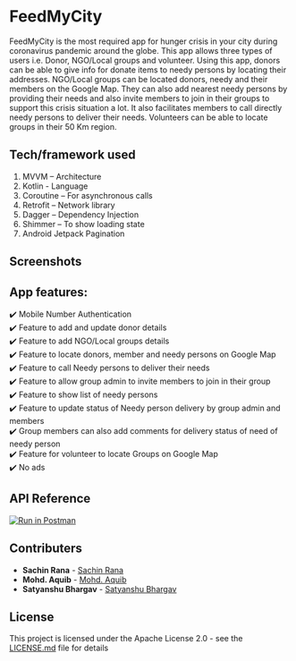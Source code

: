 # FeedMyCity

FeedMyCity is the most required app for hunger crisis in your city during coronavirus pandemic around the globe. This app allows three types of users i.e. Donor, NGO/Local groups and volunteer. Using this app, donors can be able to give info for donate items to needy persons by locating their addresses. NGO/Local groups can be located donors, needy and their members on the Google Map. They can also add nearest needy persons by providing their needs and also invite members to join in their groups to support this crisis situation a lot. It also facilitates members to call directly needy persons to deliver their needs. Volunteers can be able to locate groups in their 50 Km region.

## Tech/framework used

1.	MVVM – Architecture
2.	Kotlin - Language
3.	Coroutine – For asynchronous calls
4.	Retrofit – Network library
5.	Dagger – Dependency Injection
6.	Shimmer – To show loading state
7.	Android Jetpack Pagination


## Screenshots

## App features:
✔️ Mobile Number Authentication   
✔️ Feature to add and update donor details    
✔️ Feature to add NGO/Local groups details    
✔️ Feature to locate donors, member and needy persons on Google Map   
✔️ Feature to call Needy persons to deliver their needs   
✔️ Feature to allow group admin to invite members to join in their group    
✔️ Feature to show list of needy persons    
✔️ Feature to update status of Needy person delivery by group admin and members   
✔️ Group members can also add comments for delivery status of need of needy person    
✔️ Feature for volunteer to locate Groups on Google Map        
✔️ No ads

## API Reference

[![Run in Postman](https://run.pstmn.io/button.svg)](https://app.getpostman.com/run-collection/38d06d5796cbfc6afa47)

## Contributers

* **Sachin Rana** - [Sachin Rana](https://github.com/sachinrana135)
* **Mohd. Aquib** - [Mohd. Aquib](https://github.com/mohdaquib)
* **Satyanshu Bhargav** - [Satyanshu Bhargav](https://github.com/mesatyanshu)

## License

This project is licensed under the Apache License 2.0 - see the [LICENSE.md](LICENSE.md) file for details
